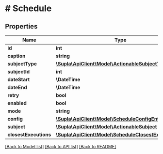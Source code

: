 # # Schedule

## Properties

Name | Type | Description | Notes
------------ | ------------- | ------------- | -------------
**id** | **int** | Identifier | [optional]
**caption** | **string** | Caption | [optional]
**subjectType** | [**\Supla\ApiClient\Model\ActionableSubjectTypeNames**](ActionableSubjectTypeNames.md) |  | [optional]
**subjectId** | **int** |  | [optional]
**dateStart** | **\DateTime** |  | [optional]
**dateEnd** | **\DateTime** |  | [optional]
**retry** | **bool** |  | [optional]
**enabled** | **bool** |  | [optional]
**mode** | **string** |  | [optional]
**config** | [**\Supla\ApiClient\Model\ScheduleConfigEntry[]**](ScheduleConfigEntry.md) |  | [optional]
**subject** | [**\Supla\ApiClient\Model\ActionableSubject**](ActionableSubject.md) |  | [optional]
**closestExecutions** | [**\Supla\ApiClient\Model\ScheduleClosestExecutions**](ScheduleClosestExecutions.md) |  | [optional]

[[Back to Model list]](../../README.md#models) [[Back to API list]](../../README.md#endpoints) [[Back to README]](../../README.md)
